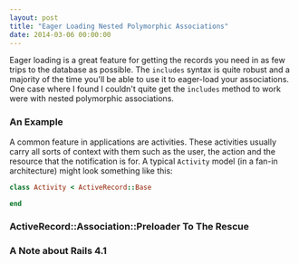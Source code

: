 ```yaml
---
layout: post
title: "Eager Loading Nested Polymorphic Associations"
date: 2014-03-06 00:00:00
---
```


Eager loading is a great feature for getting the records you need in as few trips to the database as possible. The `includes` syntax is quite robust and a majority of the time you'll be able to use it to eager-load your associations. One case where I found I couldn't quite get the `includes` method to work were with nested polymorphic associations.

### An Example
A common feature in applications are activities. These activities usually carry all sorts of context with them such as the user, the action and the resource that the notification is for. A typical `Activity` model (in a fan-in architecture) might look something like this:

```ruby
class Activity < ActiveRecord::Base

end
```

### ActiveRecord::Association::Preloader To The Rescue 


### A Note about Rails 4.1